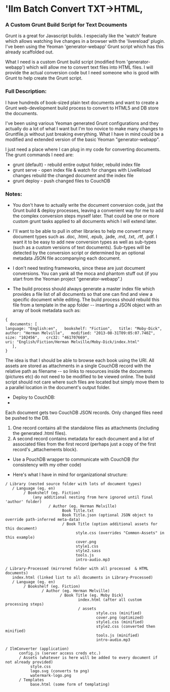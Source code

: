 # 'Ilm Batch Convert TXT->HTML,
### A Custom Grunt Build Script for Text Dcouments


Grunt is a great for Javascript builds. I especially like the 'watch' feature which allows watching live changes in a browser with the 'livereload' plugin. I've been using the Yeoman 'generator-webapp' Grunt script which has this already scaffolded out.

What I need is a custom Grunt build script (modified from 'generator-webapp') which will allow me to convert text files into HTML files. I will provide the actual conversion code but I need someone who is good with Grunt to help create the Grunt script.
 
### Full Description:

I have hundreds of book-sized plain text documents and want to create a Grunt web-development build process to convert to HTML5 and DB store the documents.  

I've been using various Yeoman generated Grunt configurations and they actually do a lot of what I want but I'm too novice to make many changes to Gruntfile.js without just breaking everything. What I have in mind could be a modified and extended version of the basic Yeoman "generator-webapp".

I just need a place where I can plug in my code for converting documents. The grunt commands I need are:

* grunt (default) - rebuild entire output folder, rebuild index file  
* grunt serve - open index file & watch for changes with LiveReload
        changes rebuild the changed document and the index file
* grunt deploy - push changed files to CouchDB

### Notes: 

*  You don't have to actually write the document conversion code, just the Grunt build & deploy processes, leaving a convenient way for me to add the complex conversion steps myself later. That could be one or more custom grunt tasks applied to all documents which I will extend later.

*  I'll want to be able to pull in other libraries to help me convert many document types such as .doc, .html, .epub, .jade, .md, .txt, .rtf, .pdf. I want it to be easy to add new conversion types as well as sub-types (such as a custom versions of text documents). Sub-types will be detected by the conversion script or determined by an optional metadata JSON file accompanying each document.

* I don't need testing frameworks, since these are just document conversions. You can yank all the moca and phantom stuff out (if you start from the Yeoman project "generator-webapp".)

* The build process should always generate a master index file which provides a file list of all documents so that one can find and view a specific document while editing. The build process should rebuild this file from a template in the app folder -- inserting a JSON object with an array of book metadata such as:

```
{ 
  documents: [
language: "English:en",   bookshelf: "Fiction",   title: "Moby-Dick",
author: "Herman Melville",   modified: "2013-08-31T09:05:07.740Z",
size: "102456",   crc32: "461707669",
uri: "English/Fiction/Herman Melville/Moby-Dick/index.html"
   ],
}
```

The idea is that I should be able to browse each book using the URI. All assets are stored as attachments in a single CouchDB record with the relative path as filename -- so links to resources inside the documents (pictures etc) do not need to be modified to be viewed online. The build script should not care where such files are located but simply move them to a parallel location in the document's output folder.

* Deploy to CouchDB:
* 
Each document gets two CouchDB JSON records. Only  changed files need be pushed to the DB.
1) One record contains all the standalone files as attachments (including the generated .html files).
2) A second record contains metadata for each document and a list of associated files from the first record (perhaps just a copy of the first record's _attachements block).
* Use a PouchDB wrapper to communicate with CouchDB (for consistency with my other code)
 
 
* Here's what I have in mind for organizational structure:

```
/ Library (nested source folder with lots of document types)
   / Language (eg. en)
        / Bookshelf (eg. Fiction)
            (any additional nesting from here ignored until final 'author' folder)
                   / Author (eg. Herman Melville) 
                         Book Title.txt
                         Book Title.json (optional JSON object to override path-inferred meta-data)
                         / Book Title (option additional assets for this document)
                               style.css (overrides "Common-Assets" in this example)
                               cover.png
                               style1.css
                               style2.sass
                               tools.js
                               intro-audio.mp3
                               
/ Library-Processed (mirrored folder with all processed  & HTML documents)
   index.html (linked list to all documents in Library-Processed)
   / Language (eg. en)
        / Bookshelf (eg. Fiction)
                / Author (eg. Herman Melville)
                        / Book Title (eg. Moby Dick)
                                index.html (after all custom processing steps)
                                / assets
                                        style.css (minified)
                                        cover.png (optimized)
                                        style1.css (minified)
                                        style2.css (converted then minified)
                                        tools.js (minified)
                                        intro-audio.mp3
                                        
/ IlmConverter (application)
      config.js (server access creds etc.)
      / Assets (whatever is here will be added to every document if not already provided)
           style.css
           logo.svg (converts to png)
           watermark-logo.png
      / Templates
           base.html (some form of templating)
        
```

